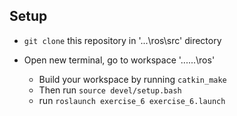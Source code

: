 ## Setup

- ```git clone``` this repository in '...\ros\src' directory 

- Open new terminal, go to workspace '...\...\ros' 
	- Build your workspace by running ```catkin_make```
	- Then run ```source devel/setup.bash```
	- run ```roslaunch exercise_6 exercise_6.launch```
